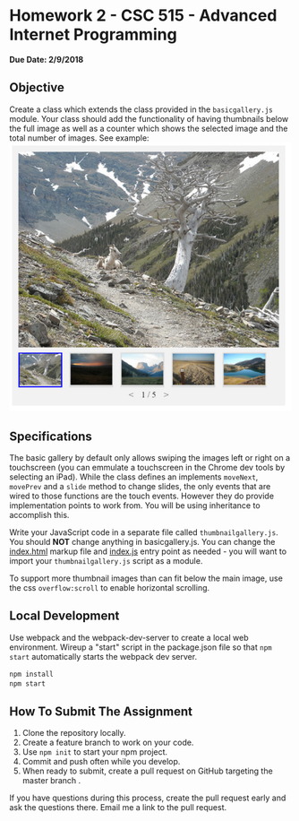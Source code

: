 # Homework 2 - CSC 515 - Advanced Internet Programming #
**Due Date: 2/9/2018**

## Objective ##
Create a class which extends the class provided in the `basicgallery.js` module.
Your class should add the functionality of having thumbnails below the full image as well as a counter which shows the selected image and the total number of images.
See example:
![Thumbnail Gallery](example.jpg)

## Specifications ##
The basic gallery by default only allows swiping the images left or right on a touchscreen (you can emmulate a touchscreen in the Chrome dev tools by selecting an iPad).
While the class defines an implements `moveNext`, `movePrev` and a `slide` method to change slides, the only events that are wired to those functions are the touch events.
However they do provide implementation points to work from. You will be using inheritance to accomplish this.

Write your JavaScript code in a separate file called `thumbnailgallery.js`. You should **NOT** change anything in basicgallery.js.
You can change the [index.html](src/index.html) markup file and [index.js](src/js/index.jx) entry point as needed - you will want to import your `thumbnailgallery.js` script
as a module.

To support more thumbnail images than can fit below the main image, use the css `overflow:scroll` to enable horizontal scrolling.

## Local Development
Use webpack and the webpack-dev-server to create a local web environment.
Wireup a "start" script in the package.json file so that `npm start` automatically
starts the webpack dev server.

```js
npm install
npm start
```

## How To Submit The Assignment

 1. Clone the repository locally.
 2. Create a feature branch to work on your code.
 3. Use `npm init` to start your npm project.
 4. Commit and push often while you develop.
 5. When ready to submit, create a pull request on GitHub targeting the master branch .

If you have questions during this process, create the pull request early and ask the questions there. Email me a link to the pull request.